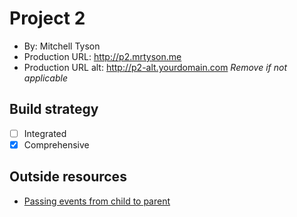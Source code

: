 # Project 2
+ By: Mitchell Tyson
+ Production URL: <http://p2.mrtyson.me>
+ Production URL alt: <http://p2-alt.yourdomain.com> *Remove if not applicable*

## Build strategy
+ [ ] Integrated
+ [x] Comprehensive

## Outside resources
* [Passing events from child to parent](https://stackoverflow.com/questions/43677645/vuejs-how-to-get-data-from-vue-component)